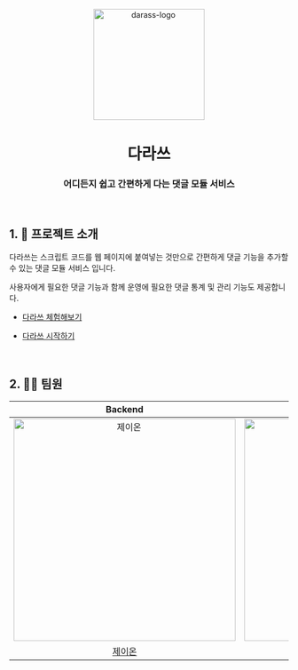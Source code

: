 <p align="middle" >
  <img width="200px;" src="https://github.com/woowacourse-teams/2021-darass/blob/main/frontend/reply-module/src/assets/svg/darass-logo.svg" alt="darass-logo"/>
</p>
<h1 align="middle">다라쓰</h1>
<h3 align="middle">어디든지 쉽고 간편하게 다는 댓글 모듈 서비스</h3>

<br/>

## 1. 📝 프로젝트 소개 

다라쓰는 스크립트 코드를 웹 페이지에 붙여넣는 것만으로 간편하게 댓글 기능을 추가할 수 있는 댓글 모듈 서비스 입니다.

사용자에게 필요한 댓글 기능과 함께 운영에 필요한 댓글 통계 및 관리 기능도 제공합니다.


- [다라쓰 체험해보기](https://darass-test.tistory.com/1)

- [다라쓰 시작하기](https://darass.o-r.kr)

<br/>

## 2. 🙋‍♂️ 팀원

|                                         Backend                                          |                                         Backend                                          |                                         Backend                                          |                                         Backend                                         |                                       Frontend                                        |                                        Frontend                                         |
| :--------------------------------------------------------------------------------------: | :--------------------------------------------------------------------------------------: | :--------------------------------------------------------------------------------------: | :-------------------------------------------------------------------------------------: | :-----------------------------------------------------------------------------------: | :-------------------------------------------------------------------------------------: |
| <img src="https://avatars.githubusercontent.com/u/56083021?v=4" width=400px alt="제이온"/> | <img src="https://avatars.githubusercontent.com/u/37281119?v=4" width=400px alt="우기"/> | <img src="https://avatars.githubusercontent.com/u/68985748?v=4" width=400px alt="아론"/> | <img src="https://avatars.githubusercontent.com/u/41244373?v=4" width=400px alt="제리"> | <img src="https://avatars.githubusercontent.com/u/42544600?v=4" width=400px alt="도비"> | <img src="https://avatars.githubusercontent.com/u/59409762?v=4" width=400px alt="rhsdl"> | <img src="https://avatars.githubusercontent.com/u/2542730?v=4" width=400px alt="곤이"> |
|                       [제이온](https://github.com/pjy1368)                        |                            [우기](https://github.com/jujubebat)                            |                            [아론](https://github.com/Sehwan-Jang)                            |                          [제리](https://github.com/jaeseongDev)                           |                         [도비](https://github.com/zereight)                         |                            [곤이](https://github.com/yungo1846)                            |

